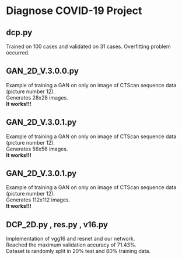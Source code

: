 # Diagnose COVID-19 Project
## dcp.py
Trained on 100 cases and validated on 31 cases.
Overfitting problem occurred.

## GAN_2D_V.3.0.0.py 
Example of training a GAN on only on image of CTScan sequence data (picture number 12).<br> Generates 28x28 images.<br> <b>It works!!!</b>

## GAN_2D_V.3.0.1.py 
Example of training a GAN on only on image of CTScan sequence data (picture number 12).<br> Generates 56x56 images.<br> <b>It works!!!</b>


## GAN_2D_V.3.0.1.py 
Example of training a GAN on only on image of CTScan sequence data (picture number 12).<br> Generates 112x112 images.<br> <b>It works!!!</b>


## DCP_2D.py , res.py , v16.py
Implementation of vgg16 and resnet and our network.<br> Reached the maximum validation accuracy of 71.43%.<br> Dataset is randomly split in 20% test and 80% training data.
